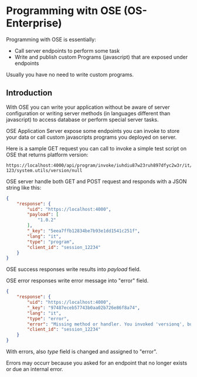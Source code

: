 # Programming witn OSE (OS-Enterprise)

Programming with OSE is essentially:

- Call server endpoints to perform some task
- Write and publish custom Programs (javascript) that are exposed under endpoints

Usually you have no need to write custom programs.

## Introduction

With OSE you can write your application without be aware of server configuration or writing server methods (in languages different than javascript) to access database or perform special server tasks.

OSE Application Server expose some endpoints you can invoke to store your data or call custom javascripts programs you deployed on server.

Here is a sample GET request you can call to invoke a simple test script on OSE that returns platform version:

```
https://localhost:4000/api/program/invoke/iuhdiu87w23ruh897dfyc2w3r/it/clientid-123/system.utils/version/null
```

OSE server handle both GET and POST request and responds with a JSON string like this:

```json
{
    "response": {
        "uid": "https://localhost:4000",
        "payload": [
            "1.0.2"
        ],
        "_key": "5eea7ffb12834be7b93e1dd1541c251f",
        "lang": "it",
        "type": "program",
        "client_id": "session_12234"
    }
}
```

OSE success responses write results into *payload* field.

OSE error responses write error message into "error" field.

```json
{
    "response": {
        "uid": "https://localhost:4000",
        "_key": "97487eceb57743b0aa02b726e86f8a74",
        "lang": "it",
        "type": "error",
        "error": "Missing method or handler. You invoked 'versionq', but I didn't find a script member with this name.",
        "client_id": "session_12234"
    }
}
```
With errors, also *type* field is changed and assigned to "error".

Errors may occurr because you asked for an endpoint that no longer exists or due an internal error.
